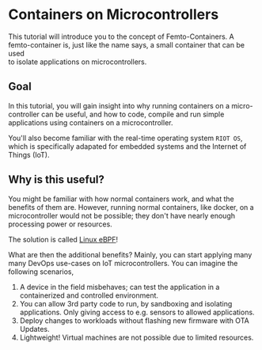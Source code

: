 # Containers on Microcontrollers
This tutorial will introduce you to the concept of Femto-Containers.
A femto-container is, just like the name says, a small container that can be used  
to isolate applications on microcontrollers.

## Goal
In this tutorial, you will gain insight into why running containers on a micro-  
controller can be useful, and how to code, compile and run simple applications 
using containers on a microcontroller.

You'll also become familiar with the real-time operating system `RIOT OS`, which
is specifically adapated for embedded systems and the Internet of Things (IoT).

## Why is this useful?
You might be familiar with how normal containers work, and what the benefits of them are.
However, running normal containers, like docker, on a microcontroller would not be possible; 
they don't have nearly enough processing power or resources.  

The solution is called [Linux eBPF](https://ebpf.io/what-is-ebpf)!  

What are then the additional benefits? Mainly, you can start applying many many
DevOps use-cases on IoT microcontrollers. You can imagine the following scenarios,
1. A device in the field misbehaves; can test the application in a containerized and controlled environment.
2. You can allow 3rd party code to run, by sandboxing and isolating applications. Only giving access to e.g. sensors to allowed applications.
3. Deploy changes to workloads without flashing new firmware with OTA Updates.
4. Lightweight! Virtual machines are not possible due to limited resources.
